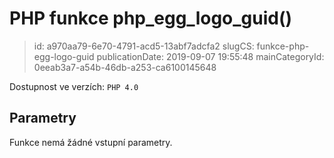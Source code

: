 PHP funkce php_egg_logo_guid()
================================

> id: a970aa79-6e70-4791-acd5-13abf7adcfa2
> slugCS: funkce-php-egg-logo-guid
> publicationDate: 2019-09-07 19:55:48
> mainCategoryId: 0eeab3a7-a54b-46db-a253-ca6100145648

Dostupnost ve verzích: `PHP 4.0`

Parametry
--------------

Funkce nemá žádné vstupní parametry.
